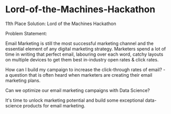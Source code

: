 # Lord-of-the-Machines-Hackathon
11th Place Solution: Lord of the Machines Hackathon

Problem Statement:

Email Marketing is still the most successful marketing channel and the essential element of any digital marketing strategy. Marketers spend a lot of time in writing that perfect email, labouring over each word, catchy layouts on multiple devices to get them best in-industry open rates & click rates.

How can I build my campaign to increase the click-through rates of email? - a question that is often heard when marketers are creating their email marketing plans.

Can we optimize our email marketing campaigns with Data Science?

It's time to unlock marketing potential and build some exceptional data-science products for email marketing.
